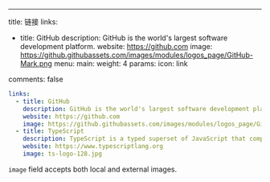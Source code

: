 ---

title: 链接
links:

- title: GitHub
  description: GitHub is the world's largest software development platform.
  website: https://github.com
  image: https://github.githubassets.com/images/modules/logos_page/GitHub-Mark.png
  menu:
  main:
  weight: 4
  params:
  icon: link

comments: false

```yaml
links:
  - title: GitHub
    description: GitHub is the world's largest software development platform.
    website: https://github.com
    image: https://github.githubassets.com/images/modules/logos_page/GitHub-Mark.png
  - title: TypeScript
    description: TypeScript is a typed superset of JavaScript that compiles to plain JavaScript.
    website: https://www.typescriptlang.org
    image: ts-logo-128.jpg
```

`image` field accepts both local and external images.
